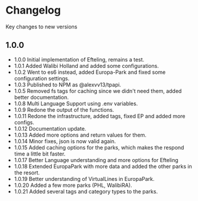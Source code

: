 # Changelog

Key changes to new versions

## 1.0.0

* 1.0.0 Initial implementation of Efteling, remains a test.
* 1.0.1 Added Walibi Holland and added some configurations.
* 1.0.2 Went to es6 instead, added Europa-Park and fixed some configuration settings.
* 1.0.3 Published to NPM as @alexvv13/tpapi.
* 1.0.5 Removed fs tags for caching since we didn't need them, added better documentation.
* 1.0.8 Multi Language Support using .env variables.
* 1.0.9 Redone the output of the functions.
* 1.0.11 Redone the infrastructure, added tags, fixed EP and added more configs.
* 1.0.12 Documentation update.
* 1.0.13 Added more options and return values for them.
* 1.0.14 Minor fixes, json is now valid again.
* 1.0.15 Added caching options for the parks, which makes the respond time a little bit faster.
* 1.0.17 Better Language understanding and more options for Efteling
* 1.0.18 Extended EuropaPark with more data and added the other parks in the resort.
* 1.0.19 Better understanding of VirtualLines in EuropaPark.
* 1.0.20 Added a few more parks (PHL, WalibiRA).
* 1.0.21 Added several tags and category types to the parks.

